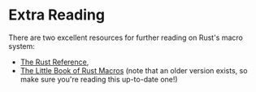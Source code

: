# Extra Reading

There are two excellent resources for further reading on Rust's
macro system:

 - [The Rust Reference](https://doc.rust-lang.org/reference/macros.html),
 - [The Little Book of Rust Macros](https://veykril.github.io/tlborm/) (note
   that an older version exists, so make sure you're reading this up-to-date one!)
